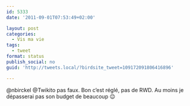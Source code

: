 ```yaml
---
id: 5333
date: '2011-09-01T07:53:49+02:00'

layout: post
categories:
  - Vis ma vie
tags:
  - tweet
format: status
publish_social: no
guid: 'http://tweets.local/?birdsite_tweet=109172091806416896'

---
```


@nbirckel @Twikito pas faux. Bon c’est réglé, pas de RWD. Au moins je dépasserai pas son budget de beaucoup 😉